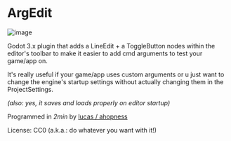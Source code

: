 # ArgEdit

![image](https://github.com/ahopness/ArgEdit/assets/56614267/758e2e46-8fb5-436d-8edf-6d13b9b94fcf)

Godot 3.x plugin that adds a LineEdit + a ToggleButton nodes within the editor's toolbar to make it easier to add cmd arguments to test your game/app on.

It's really useful if your game/app uses custom arguments or u just want to change the engine's startup settings without actually changing them in the ProjectSettings.

*(also: yes, it saves and loads properly on editor startup)*

Programmed in *2min* by [lucas / ahopness](https://twitter.com/lucas_is_away) 

License: CC0 (a.k.a.: do whatever you want with it!)
